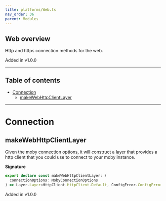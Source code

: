 ```yaml
---
title: platforms/Web.ts
nav_order: 36
parent: Modules
---
```


## Web overview

Http and https connection methods for the web.

Added in v1.0.0

---

<h2 class="text-delta">Table of contents</h2>

- [Connection](#connection)
  - [makeWebHttpClientLayer](#makewebhttpclientlayer)

---

# Connection

## makeWebHttpClientLayer

Given the moby connection options, it will construct a layer that provides a
http client that you could use to connect to your moby instance.

**Signature**

```ts
export declare const makeWebHttpClientLayer: (
  connectionOptions: MobyConnectionOptions
) => Layer.Layer<HttpClient.HttpClient.Default, ConfigError.ConfigError, never>
```

Added in v1.0.0
